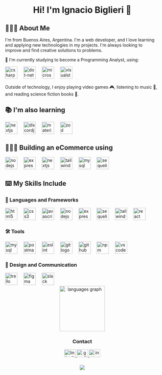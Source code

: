 <h1 align="center">Hi! I'm Ignacio Biglieri 👋</h1>

## 🙋🏻‍♂️ About Me

I'm from Buenos Aires, Argentina. I'm a web developer, and I love learning and applying new technologies in my projects. I'm always looking to improve and find creative solutions to problems.

🔭 I'm currently studying to become a Programming Analyst, using:

<div align="left"> 
    <img src="https://skillicons.dev/icons?i=cs" height="40" alt="csharp logo" />
    <img width="12" /> 
    <img src="https://skillicons.dev/icons?i=dotnet" height="40" alt="dot-net logo" /> 
    <img width="12" /> 
    <img src="https://cdn.jsdelivr.net/gh/devicons/devicon/icons/microsoftsqlserver/microsoftsqlserver-plain.svg" height="40" alt="microsoftsqlserver logo" /> 
    <img width="12" /> 
    <img src="https://cdn.jsdelivr.net/gh/devicons/devicon/icons/visualstudio/visualstudio-plain.svg" height="40" alt="visualstudio logo" />
</div>

Outside of technology, I enjoy playing video games 🎮, listening to music 🎵, and reading science fiction books 📖.

## 📚 I'm also learning

<div align="left"> 
    <img src="https://cdn.jsdelivr.net/gh/devicons/devicon/icons/nextjs/nextjs-original.svg" height="40" alt="nextjs logo" /> 
    <img width="12" /> 
    <img src="https://cdn.jsdelivr.net/gh/devicons/devicon/icons/discordjs/discordjs-original.svg" height="40" alt="discordjs logo" /> 
    <img width="12" /> 
    <img src="https://cdn.simpleicons.org/mui/007FFF" height="40" alt="materialui logo" /> 
    <img width="12" /> 
    <img src="https://api.iconify.design/simple-icons/zod.svg" height="40" alt="zod logo" /> 
</div>

## 👨🏻‍💻 Building an eCommerce using

<div align="left"> 
    <img src="https://cdn.simpleicons.org/nodedotjs/339933" height="40" alt="nodejs logo" />
    <img width="12" /> 
    <img src="https://skillicons.dev/icons?i=express" height="40" alt="express logo" />
    <img width="12" /> 
    <img src="https://cdn.jsdelivr.net/gh/devicons/devicon/icons/nextjs/nextjs-original.svg" height="40" alt="nextjs logo" />  
    <img width="12" /> 
    <img src="https://skillicons.dev/icons?i=tailwind" height="40" alt="tailwindcss logo" /> 
    <img width="12" /> 
    <img src="https://cdn.simpleicons.org/mysql/4479A1" height="40" alt="mysql logo" /> 
    <img width="12" /> 
    <img src="https://skillicons.dev/icons?i=sequelize" height="40" alt="sequelize logo" /> 
</div>

## ⌨️ My Skills Include

### 🧬 Languages and Frameworks

<div align="left">
    <img src="https://skillicons.dev/icons?i=html" height="40" alt="html5 logo" /> 
    <img width="12" /> 
    <img src="https://skillicons.dev/icons?i=css" height="40" alt="css3 logo" /> 
    <img width="12" /> 
    <img src="https://skillicons.dev/icons?i=js" height="40" alt="javascript logo" /> 
    <img width="12" /> 
    <img src="https://cdn.simpleicons.org/nodedotjs/339933" height="40" alt="nodejs logo" /> 
    <img width="12" /> 
    <img src="https://skillicons.dev/icons?i=express" height="40" alt="express logo" /> 
    <img width="12" /> 
    <img src="https://skillicons.dev/icons?i=sequelize" height="40" alt="sequelize logo" /> 
    <img width="12" /> 
    <img src="https://skillicons.dev/icons?i=tailwind" height="40" alt="tailwindcss logo" /> 
    <img width="12" /> 
    <img src="https://cdn.jsdelivr.net/gh/devicons/devicon/icons/react/react-original.svg" height="40" alt="react logo" />
</div>

### 🛠 Tools
<div align="left">
    <img src="https://cdn.simpleicons.org/mysql/4479A1" height="40" alt="mysql logo" /> 
    <img width="12" /> 
    <img src="https://skillicons.dev/icons?i=postman" height="40" alt="postman logo" /> 
    <img width="12" /> 
    <img src="https://cdn.jsdelivr.net/gh/devicons/devicon/icons/eslint/eslint-original.svg" height="40" alt="eslint logo" /> 
    <img width="12" /> 
    <img src="https://cdn.jsdelivr.net/gh/devicons/devicon/icons/git/git-original.svg" height="40" alt="git logo" /> 
    <img width="12" /> 
    <img src="https://cdn.jsdelivr.net/gh/devicons/devicon/icons/github/github-original.svg" height="40" alt="github logo" /> 
    <img width="12" /> 
    <img src="https://cdn.jsdelivr.net/gh/devicons/devicon/icons/npm/npm-original-wordmark.svg" height="40" alt="npm logo" />
    <img width="12" /> 
    <img src="https://cdn.jsdelivr.net/gh/devicons/devicon/icons/vscode/vscode-original.svg" height="40" alt="vscode logo" />
</div>

### 🤳 Design and Communication
<div align="left">
    <img src="https://cdn.simpleicons.org/trello/0052CC" height="40" alt="trello logo" /> 
    <img width="12" /> 
    <img src="https://skillicons.dev/icons?i=figma" height="40" alt="figma logo" /> 
    <img width="12" /> 
    <img src="https://cdn.jsdelivr.net/gh/devicons/devicon/icons/slack/slack-original.svg" height="40" alt="slack logo" /> 
</div>


<div align="center"> 
    <img src="https://github-readme-stats.vercel.app/api/top-langs?username=IgnacioBiglieri&locale=en&hide_title=false&layout=compact&card_width=320&langs_count=5&theme=jolly&hide_border=false&order=2" height="148" alt="languages graph" /> 
</div>

<div align="center">

 ### Contact

 <a href="https://www.linkedin.com/in/ignaciobiglieri/" target="_blank"> 
  <img src="https://raw.githubusercontent.com/maurodesouza/profile-readme-generator/master/src/assets/icons/social/linkedin/default.svg" width="37" height="25" alt="linkedin" /> 
 </a> 
 <a href="mailto:ignaciobiglieri00@gmail.com" target="_blank"> 
    <img src="https://raw.githubusercontent.com/maurodesouza/profile-readme-generator/master/src/assets/icons/social/gmail/default.svg" width="37" height="25" alt="gmail" /> 
 </a> 
 <a href="https://www.instagram.com/nachobiglieri1/" target="_blank"> 
    <img src="https://raw.githubusercontent.com/maurodesouza/profile-readme-generator/master/src/assets/icons/social/instagram/default.svg" width="37" height="25" alt="instagram" /> 
 </a>
</div> 
 
 ###

<div align="center"> 
    <img src="https://visitor-badge.laobi.icu/badge?page_id=IgnacioBiglieri.IgnacioBiglieri&left_color=darkviolet&right_color=dimgrey" /> 
</div>

